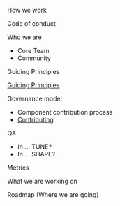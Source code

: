 <sbb-title level="1" class="page-title">How we work</sbb-title>

<sbb-title level="2">Code of conduct</sbb-title>

<sbb-title level="2">Who we are</sbb-title>

- Core Team
- Community

<sbb-title level="2">Guiding Principles</sbb-title>

[Guiding Principles](/guidelines/principles/)

<sbb-title level="2">Governance model</sbb-title>

- Component contribution process
- [Contributing](/contributing/)

<sbb-title level="2">QA</sbb-title>

- In ... TUNE?
- In ... SHAPE?

<sbb-title level="2">Metrics</sbb-title>

<sbb-title level="2">What we are working on</sbb-title>

<sbb-title level="2">Roadmap (Where we are going)</sbb-title>
